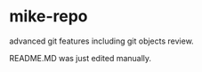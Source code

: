 # mike-repo
advanced git features including git objects review.

README.MD was just edited manually.
